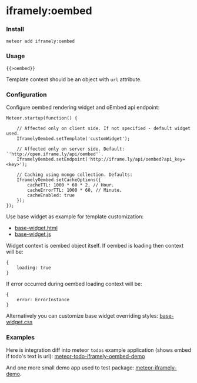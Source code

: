iframely:oembed
=============

### Install

    meteor add iframely:oembed

### Usage

    {{>oembed}}

Template context should be an object with `url` attribute.

### Configuration

Configure oembed rendering widget and oEmbed api endpoint:

    Meteor.startup(function() {

        // Affected only on client side. If not specified - default widget used.
        IframelyOembed.setTemplate('customWidget');

        // Affected only on server side. Default: `'http://open.iframe.ly/api/oembed'`.
        IframelyOembed.setEndpoint('http://iframe.ly/api/oembed?api_key=<key>');

        // Caching using mongo collection. Defaults:
        IframelyOembed.setCacheOptions({
            cacheTTL: 1000 * 60 * 2, // Hour.
            cacheErrorTTL: 1000 * 60, // Minute.
            cacheEnabled: true
        });
    });

Use base widget as example for template customization:

 * [base-widget.html](https://github.com/itteco/meteor-oembed/blob/master/lib/client/base-widget.html)
 * [base-widget.js](https://github.com/itteco/meteor-oembed/blob/master/lib/client/base-widget.js)

Widget context is oembed object itself. If oembed is loading then context will be:

    {
        loading: true
    }

If error occurred during oembed loading context will be:

    {
        error: ErrorInstance
    }

Alternatively you can customize base widget overriding styles: [base-widget.css](https://github.com/itteco/meteor-oembed/blob/master/lib/client/base-widget.css)

### Examples

Here is integration diff into meteor `todos` example application (shows embed if todo's text is url): [meteor-todo-iframely-oembed-demo](https://github.com/nleush/meteor-todo-iframely-oembed-demo/commit/1b9f52ae4fc4a25dba617de0edbdf59633ecd1e5)

And one more small demo app used to test package: [meteor-iframely-demo](https://github.com/nleush/meteor-iframely-demo).